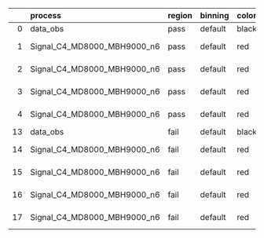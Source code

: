 |    | process                     | region   | binning   | color   | process_type   |   scale | variation   | source_filename                                                      | source_histname    | alias                       | title     |   combine_idx |     lnN |   shapes | syst_type   | direction   | variation_alias   |
|---:|:----------------------------|:---------|:----------|:--------|:---------------|--------:|:------------|:---------------------------------------------------------------------|:-------------------|:----------------------------|:----------|--------------:|--------:|---------:|:------------|:------------|:------------------|
|  0 | data_obs                    | pass     | default   | black   | DATA           |       1 | nominal     | ./histograms_for_2DAlphabet_v18//BH_Data.root                        | hpass              | Data                        | Data      |           nan | nan     |      nan | nan         | nan         | nan               |
|  1 | Signal_C4_MD8000_MBH9000_n6 | pass     | default   | red     | SIGNAL         |       1 | lumi        | ./histograms_for_2DAlphabet_v18//BH_Signal_C4_MD8000_MBH9000_n6.root | hpass              | Signal_C4_MD8000_MBH9000_n6 | BH signal |           nan |   1.016 |      nan | lnN         | nan         | nan               |
|  2 | Signal_C4_MD8000_MBH9000_n6 | pass     | default   | red     | SIGNAL         |       1 | SVM         | ./histograms_for_2DAlphabet_v18//BH_Signal_C4_MD8000_MBH9000_n6.root | hpass_SVMsyst_up   | Signal_C4_MD8000_MBH9000_n6 | BH signal |           nan | nan     |        1 | shapes      | Up          | SVMsyst           |
|  3 | Signal_C4_MD8000_MBH9000_n6 | pass     | default   | red     | SIGNAL         |       1 | SVM         | ./histograms_for_2DAlphabet_v18//BH_Signal_C4_MD8000_MBH9000_n6.root | hpass_SVMsyst_down | Signal_C4_MD8000_MBH9000_n6 | BH signal |           nan | nan     |        1 | shapes      | Down        | SVMsyst           |
|  4 | Signal_C4_MD8000_MBH9000_n6 | pass     | default   | red     | SIGNAL         |       1 | nominal     | ./histograms_for_2DAlphabet_v18//BH_Signal_C4_MD8000_MBH9000_n6.root | hpass              | Signal_C4_MD8000_MBH9000_n6 | BH signal |           nan | nan     |      nan | nan         | nan         | nan               |
| 13 | data_obs                    | fail     | default   | black   | DATA           |       1 | nominal     | ./histograms_for_2DAlphabet_v18//BH_Data.root                        | hfail              | Data                        | Data      |           nan | nan     |      nan | nan         | nan         | nan               |
| 14 | Signal_C4_MD8000_MBH9000_n6 | fail     | default   | red     | SIGNAL         |       1 | lumi        | ./histograms_for_2DAlphabet_v18//BH_Signal_C4_MD8000_MBH9000_n6.root | hfail              | Signal_C4_MD8000_MBH9000_n6 | BH signal |           nan |   1.016 |      nan | lnN         | nan         | nan               |
| 15 | Signal_C4_MD8000_MBH9000_n6 | fail     | default   | red     | SIGNAL         |       1 | SVM         | ./histograms_for_2DAlphabet_v18//BH_Signal_C4_MD8000_MBH9000_n6.root | hfail_SVMsyst_up   | Signal_C4_MD8000_MBH9000_n6 | BH signal |           nan | nan     |        1 | shapes      | Up          | SVMsyst           |
| 16 | Signal_C4_MD8000_MBH9000_n6 | fail     | default   | red     | SIGNAL         |       1 | SVM         | ./histograms_for_2DAlphabet_v18//BH_Signal_C4_MD8000_MBH9000_n6.root | hfail_SVMsyst_down | Signal_C4_MD8000_MBH9000_n6 | BH signal |           nan | nan     |        1 | shapes      | Down        | SVMsyst           |
| 17 | Signal_C4_MD8000_MBH9000_n6 | fail     | default   | red     | SIGNAL         |       1 | nominal     | ./histograms_for_2DAlphabet_v18//BH_Signal_C4_MD8000_MBH9000_n6.root | hfail              | Signal_C4_MD8000_MBH9000_n6 | BH signal |           nan | nan     |      nan | nan         | nan         | nan               |